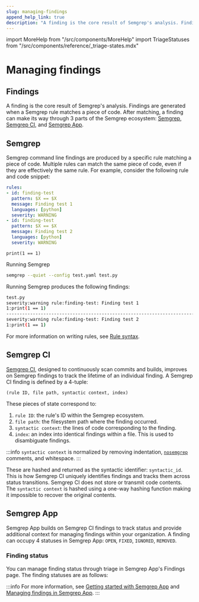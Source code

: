 ```yaml
---
slug: managing-findings
append_help_link: true
description: "A finding is the core result of Semgrep's analysis. Findings are generated when a Semgrep rule matches a piece of code. Learn how to interact with findings that come from running Semgrep in the command-line, in CI, and through Semgrep App."
---
```


import MoreHelp from "/src/components/MoreHelp"
import TriageStatuses from "/src/components/reference/_triage-states.mdx"

# Managing findings

## Findings

A finding is the core result of Semgrep's analysis. Findings are generated when a Semgrep rule matches a piece of code. After matching, a finding can make its way through 3 parts of the Semgrep ecosystem: [Semgrep](https://github.com/returntocorp/semgrep), [Semgrep CI](../semgrep-ci/overview/), and [Semgrep App](https://semgrep.dev/manage).

## Semgrep

Semgrep command line findings are produced by a specific rule matching a piece of code. Multiple rules can match the same piece of code, even if they are effectively the same rule. For example, consider the following rule and code snippet:

```yaml
rules:
- id: finding-test
  pattern: $X == $X
  message: Finding test 1
  languages: [python]
  severity: WARNING
- id: finding-test
  pattern: $X == $X
  message: Finding test 2
  languages: [python]
  severity: WARNING
```

```
print(1 == 1)
```

Running Semgrep

```sh
semgrep --quiet --config test.yaml test.py
```
Running Semgrep produces the following findings:

```sh
test.py
severity:warning rule:finding-test: Finding test 1
1:print(1 == 1)
--------------------------------------------------------------------------------
severity:warning rule:finding-test: Finding test 2
1:print(1 == 1)
```

For more information on writing rules, see [Rule syntax](../writing-rules/rule-syntax/).

## Semgrep CI

[Semgrep CI](../semgrep-ci/overview/), designed to continuously scan commits and builds, improves on Semgrep findings to track the lifetime of an individual finding. A Semgrep CI finding is defined by a 4-tuple:

```
(rule ID, file path, syntactic context, index)
```

These pieces of state correspond to:

1. `rule ID`: the rule's ID within the Semgrep ecosystem.
1. `file path`: the filesystem path where the finding occurred.
1. `syntactic context`: the lines of code corresponding to the finding.
1. `index`: an index into identical findings within a file. This is used to disambiguate findings.

:::info
`syntactic context` is normalized by removing indentation, [`nosemgrep`](../ignoring-files-folders-code/#ignoring-code-through-nosemgrep) comments, and whitespace.
:::

These are hashed and returned as the syntactic identifier: `syntactic_id`. This is how Semgrep CI uniquely identifies findings and tracks them across status transitions. Semgrep CI does not store or transmit code contents. The `syntactic context` is hashed using a one-way hashing function making it impossible to recover the original contents.

## Semgrep App

Semgrep App builds on Semgrep CI findings to track status and provide additional context for managing findings within your organization. A finding can occupy 4 statuses in Semgrep App: `OPEN`, `FIXED`, `IGNORED`, `REMOVED`.

### Finding status

You can manage finding status through triage in Semgrep App's Findings page. The finding statuses are as follows:

<TriageStatuses />

:::info
For more information, see [Getting started with Semgrep App](/semgrep-app/getting-started-with-semgrep-app/) and [Managing findings in Semgrep App](/semgrep-app/findings/).
:::

<MoreHelp />
